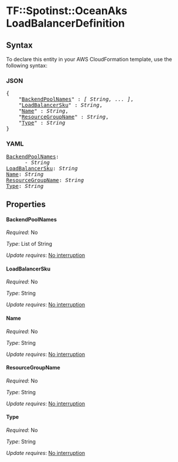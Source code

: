 # TF::Spotinst::OceanAks LoadBalancerDefinition

## Syntax

To declare this entity in your AWS CloudFormation template, use the following syntax:

### JSON

<pre>
{
    "<a href="#backendpoolnames" title="BackendPoolNames">BackendPoolNames</a>" : <i>[ String, ... ]</i>,
    "<a href="#loadbalancersku" title="LoadBalancerSku">LoadBalancerSku</a>" : <i>String</i>,
    "<a href="#name" title="Name">Name</a>" : <i>String</i>,
    "<a href="#resourcegroupname" title="ResourceGroupName">ResourceGroupName</a>" : <i>String</i>,
    "<a href="#type" title="Type">Type</a>" : <i>String</i>
}
</pre>

### YAML

<pre>
<a href="#backendpoolnames" title="BackendPoolNames">BackendPoolNames</a>: <i>
      - String</i>
<a href="#loadbalancersku" title="LoadBalancerSku">LoadBalancerSku</a>: <i>String</i>
<a href="#name" title="Name">Name</a>: <i>String</i>
<a href="#resourcegroupname" title="ResourceGroupName">ResourceGroupName</a>: <i>String</i>
<a href="#type" title="Type">Type</a>: <i>String</i>
</pre>

## Properties

#### BackendPoolNames

_Required_: No

_Type_: List of String

_Update requires_: [No interruption](https://docs.aws.amazon.com/AWSCloudFormation/latest/UserGuide/using-cfn-updating-stacks-update-behaviors.html#update-no-interrupt)

#### LoadBalancerSku

_Required_: No

_Type_: String

_Update requires_: [No interruption](https://docs.aws.amazon.com/AWSCloudFormation/latest/UserGuide/using-cfn-updating-stacks-update-behaviors.html#update-no-interrupt)

#### Name

_Required_: No

_Type_: String

_Update requires_: [No interruption](https://docs.aws.amazon.com/AWSCloudFormation/latest/UserGuide/using-cfn-updating-stacks-update-behaviors.html#update-no-interrupt)

#### ResourceGroupName

_Required_: No

_Type_: String

_Update requires_: [No interruption](https://docs.aws.amazon.com/AWSCloudFormation/latest/UserGuide/using-cfn-updating-stacks-update-behaviors.html#update-no-interrupt)

#### Type

_Required_: No

_Type_: String

_Update requires_: [No interruption](https://docs.aws.amazon.com/AWSCloudFormation/latest/UserGuide/using-cfn-updating-stacks-update-behaviors.html#update-no-interrupt)

